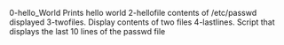 0-hello_World Prints hello world
2-hellofile contents of /etc/passwd displayed
3-twofiles. Display contents of two files
4-lastlines. Script that displays the last 10 lines of the passwd file
